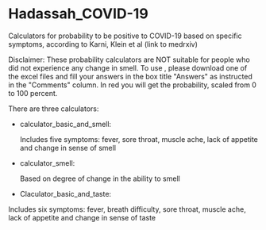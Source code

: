 # Hadassah_COVID-19

 Calculators for probability to be positive to COVID-19 based on specific symptoms, according to Karni, Klein et al (link to medrxiv)

Disclaimer: These probability calculators are NOT suitable for people who did not experience any change in smell.
To use , please download one of the excel files and fill your answers in the box title "Answers" as instructed in the "Comments" column.
In red you will get the probability, scaled from 0 to 100 percent.

There are three calculators:
* calculator_basic_and_smell:

  Includes five symptoms: fever, sore throat, muscle ache, lack of appetite and change in sense of smell
* calculator_smell:

  Based on degree of change in the ability to smell
* Claculator_basic_and_taste:

 Includes six symptoms: fever, breath difficulty,  sore throat, muscle ache, lack of appetite and change in sense of taste
